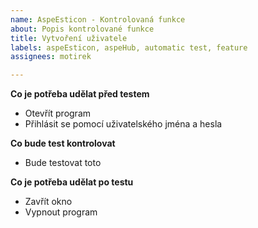 ```yaml
---
name: AspeEsticon - Kontrolovaná funkce
about: Popis kontrolované funkce
title: Vytvoření uživatele
labels: aspeEsticon, aspeHub, automatic test, feature
assignees: motirek

---
```


**Co je potřeba udělat před testem**
- Otevřít program
- Přihlásit se pomocí uživatelského jména a hesla

**Co bude test kontrolovat**
- Bude testovat toto

**Co je potřeba udělat po testu**
- Zavřít okno
- Vypnout program
